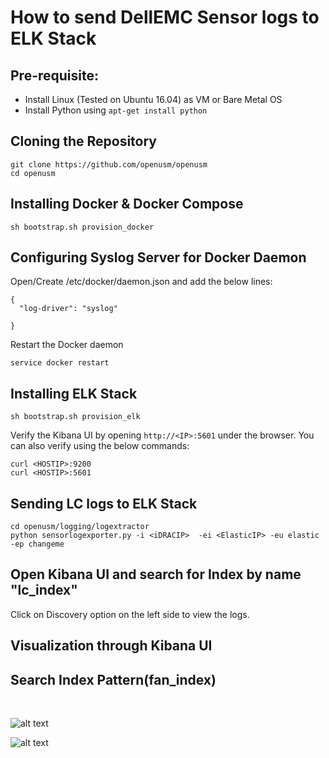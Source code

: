 # How to send DellEMC Sensor logs to ELK Stack

## Pre-requisite:

- Install Linux (Tested on Ubuntu 16.04) as VM or Bare Metal OS
- Install Python using ```apt-get install python```


## Cloning the Repository

```
git clone https://github.com/openusm/openusm
cd openusm
```

## Installing Docker & Docker Compose

```
sh bootstrap.sh provision_docker
```

## Configuring Syslog Server for Docker Daemon

Open/Create /etc/docker/daemon.json and add the below lines:

```
{
  "log-driver": "syslog"
 
}
```

Restart the Docker daemon

```
service docker restart
```

## Installing ELK Stack

```
sh bootstrap.sh provision_elk
```

Verify the Kibana UI by opening ```http://<IP>:5601``` under the browser.
You can also verify using the below commands:

```
curl <HOSTIP>:9200
curl <HOSTIP>:5601
```

## Sending LC logs to ELK Stack

```
cd openusm/logging/logextractor
python sensorlogexporter.py -i <iDRACIP>  -ei <ElasticIP> -eu elastic -ep changeme
```

## Open Kibana UI and search for Index by name "lc_index"

Click on Discovery option on the left side to view the logs.

## Visualization through Kibana UI

## Search Index Pattern(fan_index)
<br>

![alt text](https://github.com/openusm/openusm/blob/master/images/fan1.png)<br>



![alt text](https://github.com/openusm/openusm/blob/master/images/fan2.png)<br>
<br>

